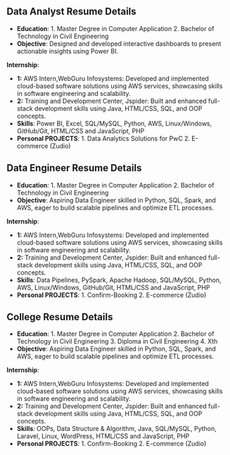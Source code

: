 
## Data Analyst Resume Details

- **Education**: 1. Master Degree in Computer Application  2. Bachelor of Technology in Civil Engineering
- **Objective**: Designed and developed interactive dashboards to present actionable insights using Power BI.

**Internship**:
- **1:** AWS Intern,WebGuru Infosystems: Developed and implemented cloud-based software solutions using AWS services, showcasing skills in
 software engineering and scalability. 
- **2:** Training and Development Center, Jspider: Built and enhanced full-stack development skills using Java, HTML/CSS, SQL, and OOP concepts.
- **Skills**: Power BI, Excel, SQL/MySQL, Python, AWS, Linux/Windows, GitHub/Git, HTML/CSS and JavaScript, PHP
- **Personal PROJECTS**: 1. Data Analytics Solutions for PwC  2.  E-commerce (Zudio)
  
## Data Engineer Resume Details

- **Education**: 1. Master Degree in Computer Application  2. Bachelor of Technology in Civil Engineering
- **Objective**: Aspiring Data Engineer skilled in Python, SQL, Spark, and AWS, eager to build scalable pipelines and optimize ETL processes.

**Internship**:
- **1:** AWS Intern,WebGuru Infosystems: Developed and implemented cloud-based software solutions using AWS services, showcasing skills in
 software engineering and scalability. 
- **2:** Training and Development Center, Jspider: Built and enhanced full-stack development skills using Java, HTML/CSS, SQL, and OOP concepts.
- **Skills**:  Data Pipelines, PySpark, Apache Hadoop, SQL/MySQL, Python, AWS, Linux/Windows, GitHub/Git, HTML/CSS and JavaScript, PHP
- **Personal PROJECTS**: 1. Confirm-Booking  2. E-commerce (Zudio)

## College Resume Details

- **Education**: 1. Master Degree in Computer Application 2. Bachelor of Technology in Civil Engineering 3. Diploma in Civil Engineering 4. Xth 
- **Objective**: Aspiring Data Engineer skilled in Python, SQL, Spark, and AWS, eager to build scalable pipelines and optimize ETL processes.

**Internship**:
- **1:** AWS Intern,WebGuru Infosystems: Developed and implemented cloud-based software solutions using AWS services, showcasing skills in
 software engineering and scalability. 
- **2:** Training and Development Center, Jspider: Built and enhanced full-stack development skills using Java, HTML/CSS, SQL, and OOP concepts.
- **Skills**:  OOPs, Data Structure & Algorithm, Java, SQL/MySQL, Python, Laravel, Linux, WordPress, HTML/CSS and JavaScript, PHP
- **Personal PROJECTS**: 1. Confirm-Booking  2. E-commerce (Zudio)
  

